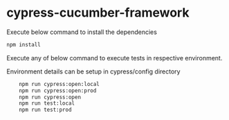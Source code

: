 # cypress-cucumber-framework

Execute below command to install the dependencies

```bash
npm install
```

Execute any of below command to execute tests in respective environment.

Environment details can be setup in cypress/config directory

```bash
    npm run cypress:open:local
    npm run cypress:open:prod
    npm run cypress:open
    npm run test:local
    npm run test:prod
```
